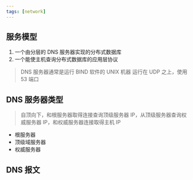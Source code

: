 ```yaml
---
tags: [network]
---
```



## 服务模型

1. 一个由分层的 DNS 服务器实现的分布式数据库
2. 一个能使主机查询分布式数据库的应用层协议

> DNS 服务器通常是运行 BIND 软件的 UNIX 机器 运行在 UDP 之上，使用 53 端口

## DNS 服务器类型

> 自顶向下，和根服务器取得连接查询顶级服务器 IP，从顶级服务器查询权威服务器 IP，和权威服务器连接取得主机 IP

- 根服务器
- 顶级域服务器
- 权威服务器


## DNS 报文
